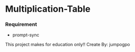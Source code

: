 # Multiplication-Table

### Requirement
- prompt-sync

This project makes for education only!! Create By: jumpogpo
